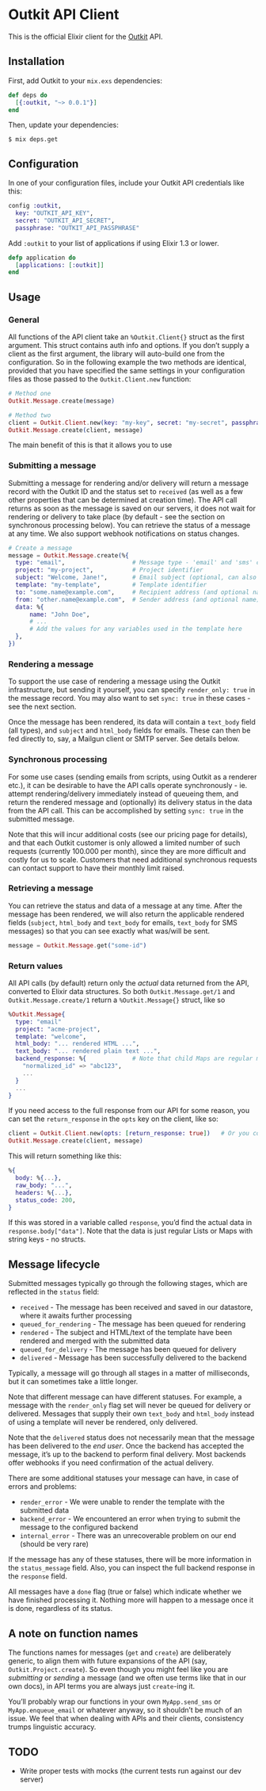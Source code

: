 # Outkit API Client
This is the official Elixir client for the [Outkit](https://outkit.io/) API.

## Installation
First, add Outkit to your `mix.exs` dependencies:

```elixir
def deps do
  [{:outkit, "~> 0.0.1"}]
end
```

Then, update your dependencies:

```sh-session
$ mix deps.get
```

## Configuration

In one of your configuration files, include your Outkit API credentials like this:

```elixir
config :outkit,
  key: "OUTKIT_API_KEY",
  secret: "OUTKIT_API_SECRET",
  passphrase: "OUTKIT_API_PASSPHRASE"
```

Add `:outkit` to your list of applications if using Elixir 1.3 or lower.

```elixir
defp application do
  [applications: [:outkit]]
end
```

## Usage

### General
All functions of the API client take an `%Outkit.Client{}` struct as the first argument. This struct contains auth info and options.
If you don’t supply a client as the first argument, the library will auto-build one from the configuration. So in the following example
the two methods are identical, provided that you have specified the same settings in your configuration files as those passed to the 
`Outkit.Client.new` function:

```elixir
# Method one
Outkit.Message.create(message)

# Method two
client = Outkit.Client.new(key: "my-key", secret: "my-secret", passphrase: "my-passphrase")
Outkit.Message.create(client, message)
```

The main benefit of this is that it allows you to use 

### Submitting a message
Submitting a message for rendering and/or delivery will return a message record with the Outkit ID and the status set to `received`
(as well as a few other properties that can be determined at creation time). The API call returns as soon as the message 
is saved on our servers, it does not wait for rendering or delivery to take place (by default - see the section on synchronous
processing below). You can retrieve the status of a message at any time. We also support webhook notifications on status changes.

```elixir
# Create a message
message = Outkit.Message.create(%{
  type: "email",                   # Message type - 'email' and 'sms' currently supported
  project: "my-project",           # Project identifier
  subject: "Welcome, Jane!",       # Email subject (optional, can also be set in the template or omitted for SMS messages)
  template: "my-template",         # Template identifier
  to: "some.name@example.com",     # Recipient address (and optional name)
  from: "other.name@example.com",  # Sender address (and optional name)
  data: %{
      name: "John Doe",
      # ...
      # Add the values for any variables used in the template here
  },
})
```

### Rendering a message
To support the use case of rendering a message using the Outkit infrastructure, but sending it yourself, you can specify
`render_only: true` in the message record. You may also want to set `sync: true` in these cases - see the next section.

Once the message has been rendered, its data will contain a `text_body` field (all types), and `subject` and `html_body` 
fields for emails. These can then be fed directly to, say, a Mailgun client or SMTP server. See details below.

### Synchronous processing
For some use cases (sending emails from scripts, using Outkit as a renderer etc.), it can be desirable to have the
API calls operate synchronously - ie. attempt rendering/delivery immediately instead of queueing them, and return the 
rendered message and (optionally) its delivery status in the data from the API call. This can be accomplished by setting 
`sync: true` in the submitted message. 

Note that this will incur additional costs (see our pricing page for details), and that each Outkit customer is only allowed 
a limited number of such requests (currently 100.000 per month), since they are more difficult and costly for us to scale.
Customers that need additional synchronous requests can contact support to have their monthly limit raised.


### Retrieving a message
You can retrieve the status and data of a message at any time. After the message has been rendered, we will also return the 
applicable rendered fields (`subject`, `html_body` and `text_body` for emails, `text_body` for SMS messages) so that you 
can see exactly what was/will be sent.

```elixir
message = Outkit.Message.get("some-id")
```

### Return values
All API calls (by default) return only the _actual_ data returned from the API, converted to Elixir data structures. 
So both `Outkit.Message.get/1` and `Outkit.Message.create/1` return a `%Outkit.Message{}` struct, like so

```elixir
%Outkit.Message{
  type: "email"
  project: "acme-project", 
  template: "welcome", 
  html_body: "... rendered HTML ...",
  text_body: "... rendered plain text ...",
  backend_response: %{             # Note that child Maps are regular maps with string keys
    "normalized_id" => "abc123",
    ...
  }
  ...
}
```

If you need access to the full response from our API for some reason, you can set the `return_response` in the 
`opts` key on the client, like so:

```elixir
client = Outkit.Client.new(opts: [return_response: true])   # Or you could do the same in your configuration
Outkit.Message.create(client, message)
```

This will return something like this:

```elixir
%{
  body: %{...}, 
  raw_body: "...",
  headers: %{...},
  status_code: 200,
}
```

If this was stored in a variable called `response`, you’d find the actual data in `response.body["data"]`.
Note that the data is just regular Lists or Maps with string keys - no structs.

## Message lifecycle

Submitted messages typically go through the following stages, which are reflected in the `status` field:

* `received` - The message has been received and saved in our datastore, where it awaits further processing
* `queued_for_rendering` - The message has been queued for rendering
* `rendered` - The subject and HTML/text of the template have been rendered and merged with the submitted data
* `queued_for_delivery` - The message has been queued for delivery
* `delivered` - Message has been successfully delivered to the backend

Typically, a message will go through all stages in a matter of milliseconds, but it can sometimes take a little longer. 

Note that different message can have different statuses. For example, a message with the `render_only` flag set will
never be queued for delivery or delivered. Messages that supply their own `text_body` and `html_body` instead of
using a template will never be rendered, only delivered.

Note that the `delivered` status does not necessarily mean that the message has been delivered to the *end user*. Once the
backend has accepted the message, it’s up to the backend to perform final delivery. Most backends offer webhooks if you 
need confirmation of the actual delivery. 

There are some additional statuses your message can have, in case of errors and problems:

* `render_error` - We were unable to render the template with the submitted data
* `backend_error` - We encountered an error when trying to submit the message to the configured backend
* `internal_error` - There was an unrecoverable problem on our end (should be very rare)

If the message has any of these statuses, there will be more information in the `status_message` field. Also, you
can inspect the full backend response in the `response` field.

All messages have a `done` flag (true or false) which indicate whether we have finished processing it. Nothing more
will happen to a message once it is done, regardless of its status.


## A note on function names
The functions names for messages (`get` and `create`) are deliberately generic, to align them with future expansions 
of the API (say, `Outkit.Project.create`). So even though you might feel like you are _submitting_ or _sending_ a message 
(and we often use terms like that in our own docs), in API terms you are always just `create`-ing it.

You’ll probably wrap our functions in your own `MyApp.send_sms` or `MyApp.enqueue_email` or whatever anyway, so it 
shouldn’t be much of an issue. We feel that when dealing with APIs and their clients, consistency trumps linguistic 
accuracy.

## TODO
* Write proper tests with mocks (the current tests run against our dev server)
